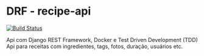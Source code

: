 # DRF - recipe-api

[![Build Status](https://api.travis-ci.org/doyleSM/drf-recipe-api.svg?branch=master)](https://travis-ci.org/github/doyleSM/drf-recipe-api)




Api com Django REST Framework, Docker e Test Driven Development (TDD)
Api para receitas com ingredientes, tags, fotos, duração, usuários etc.
